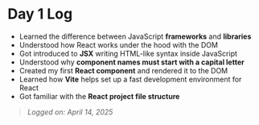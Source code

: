 # Day 1 Log

- Learned the difference between JavaScript **frameworks** and **libraries**
- Understood how React works under the hood with the DOM
- Got introduced to **JSX** writing HTML-like syntax inside JavaScript
- Understood why **component names must start with a capital letter**
- Created my first **React component** and rendered it to the DOM
- Learned how **Vite** helps set up a fast development environment for React
- Got familiar with the **React project file structure**

> *Logged on: April 14, 2025*